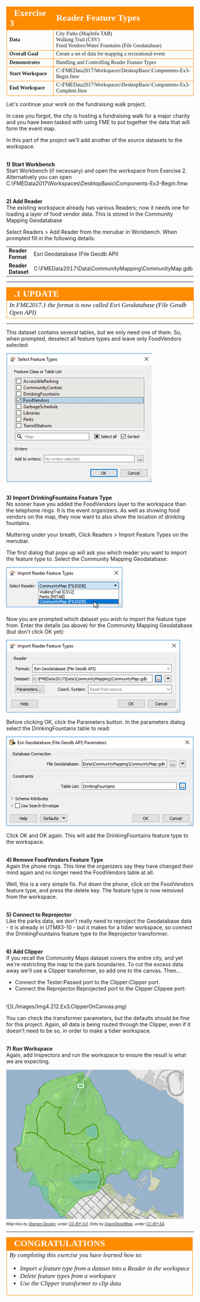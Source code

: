 <!--Exercise Section-->


<table style="border-spacing: 0px;border-collapse: collapse;font-family:serif">
<tr>
<td width=25% style="vertical-align:middle;background-color:darkorange;border: 2px solid darkorange">
<i class="fa fa-cogs fa-lg fa-pull-left fa-fw" style="color:white;padding-right: 12px;vertical-align:text-top"></i>
<span style="color:white;font-size:x-large;font-weight: bold">Exercise 3</span>
</td>
<td style="border: 2px solid darkorange;background-color:darkorange;color:white">
<span style="color:white;font-size:x-large;font-weight: bold">Reader Feature Types</span>
</td>
</tr>

<tr>
<td style="border: 1px solid darkorange; font-weight: bold">Data</td>
<td style="border: 1px solid darkorange">City Parks (MapInfo TAB)<br>Walking Trail (CSV)<br>Food Vendors/Water Fountains (File Geodatabase)</td>
</tr>

<tr>
<td style="border: 1px solid darkorange; font-weight: bold">Overall Goal</td>
<td style="border: 1px solid darkorange">Create a set of data for mapping a recreational event</td>
</tr>

<tr>
<td style="border: 1px solid darkorange; font-weight: bold">Demonstrates</td>
<td style="border: 1px solid darkorange">Handling and Controlling Reader Feature Types</td>
</tr>

<tr>
<td style="border: 1px solid darkorange; font-weight: bold">Start Workspace</td>
<td style="border: 1px solid darkorange">C:\FMEData2017\Workspaces\DesktopBasic\Components-Ex3-Begin.fmw</td>
</tr>

<tr>
<td style="border: 1px solid darkorange; font-weight: bold">End Workspace</td>
<td style="border: 1px solid darkorange">C:\FMEData2017\Workspaces\DesktopBasic\Components-Ex3-Complete.fmw</td>
</tr>

</table>


Let's continue your work on the fundraising walk project.

In case you forgot, the city is hosting a fundraising walk for a major charity and you have been tasked with using FME to put together the data that will form the event map.  

In this part of the project we’ll add another of the source datasets to the workspace.


<br>**1) Start Workbench**
<br>Start Workbench (if necessary) and open the workspace from Exercise 2. Alternatively you can open C:\FMEData2017\Workspaces\DesktopBasic\Components-Ex3-Begin.fmw



<br>**2) Add Reader**
<br>The existing workspace already has various Readers; now it needs one for loading a layer of food vendor data. This is stored in the Community Mapping Geodatabase

Select Readers > Add Reader from the menubar in Workbench. When prompted fill in the following details:

<table style="border: 0px">

<tr>
<td style="font-weight: bold">Reader Format</td>
<td style="">Esri Geodatabase (File Geodb API)</td>
</tr>

<tr>
<td style="font-weight: bold">Reader Dataset</td>
<td style="">C:\FMEData2017\Data\CommunityMapping\CommunityMap.gdb</td>
</tr>

</table>

---

<!--Updated Section--> 

<table style="border-spacing: 0px">
<tr>
<td style="vertical-align:middle;background-color:darkorange;border: 2px solid darkorange">
<i class="fa fa-bolt fa-lg fa-pull-left fa-fw" style="color:white;padding-right: 12px;vertical-align:text-top"></i>
<span style="color:white;font-size:x-large;font-weight: bold;font-family:serif">.1 UPDATE</span>
</td>
</tr>

<tr>
<td style="border: 1px solid darkorange">
<span style="font-family:serif; font-style:italic; font-size:larger">
In FME2017.1 the format is now called Esri Geodatabase (File Geodb Open API)
</span>
</td>
</tr>
</table>

---

This dataset contains several tables, but we only need one of them. So, when prompted, deselect all feature types and leave only FoodVendors selected:

![](./Images/Img4.208.Ex3.CommunityMappingFeatureTypes.png)


<br>**3) Import DrinkingFountains Feature Type**
<br>No sooner have you added the FoodVendors layer to the workspace than the telephone rings. It is the event organizers. As well as showing food vendors on the map, they now want to also show the location of drinking fountains.

Muttering under your breath, Click Readers > Import Feature Types on the menubar.

The first dialog that pops up will ask you which reader you want to import the feature type to. Select the Community Mapping Geodatabase:

![](./Images/Img4.209.Ex3.ImportFTSelectReaderDialog.png)

Now you are prompted which dataset you wish to import the feature type from. Enter the details (as above) for the Community Mapping Geodatabase (but don't click OK yet):

![](./Images/Img4.210.Ex3.ImportFTSelectDatasetDialog.png)

Before clicking OK, click the Parameters button. In the parameters dialog select the DrinkingFountains table to read:

![](./Images/Img4.211.Ex3.ImportFTSelectFTDialog.png)

Click OK and OK again. This will add the DrinkingFountains feature type to the workspace.


<br>**4) Remove FoodVendors Feature Type**
<br>Again the phone rings. This time the organizers say they have changed their mind again and no longer need the FoodVendors table at all.

Well, this is a very simple fix. Put down the phone, click on the FoodVendors feature type, and press the delete key. The feature type is now removed from the workspace.


<br>**5) Connect to Reprojector**
<br>Like the parks data, we don't really need to reproject the Geodatabase data - it is already in UTM83-10 - but it makes for a tidier workspace, so connect the DrinkingFountains feature type to the Reprojector transformer.
 

<br>**6) Add Clipper**
<br>If you recall the Community Maps dataset covers the entire city, and yet we're restricting the map to the park boundaries. To cut the excess data away we'll use a Clipper transformer, so add one to the canvas. Then...

- Connect the Tester:Passed port to the Clipper:Clipper port. 
- Connect the Reprojector:Reprojected port to the Clipper:Clippee port:

<br>
![](./Images/Img4.212.Ex3.ClipperOnCanvas.png)

You can check the transformer parameters, but the defaults should be fine for this project. Again, all data is being routed through the Clipper, even if it doesn't need to be so, in order to make a tidier workspace.


<br>**7) Run Workspace**
<br>Again, add Inspectors and run the workspace to ensure the result is what we are expecting.

![](./Images/Img4.213.Ex3.OutputSoFar.png)
<br><span style="font-style:italic;font-size:x-small">Map tiles by <a href="http://stamen.com">Stamen Design</a>, under <a href="http://creativecommons.org/licenses/by/3.0">CC-BY-3.0</a>. Data by <a href="http://openstreetmap.org">OpenStreetMap</a>, under <a href="http://creativecommons.org/licenses/by-sa/3.0">CC-BY-SA</a>.

---

<!--Exercise Congratulations Section--> 

<table style="border-spacing: 0px">
<tr>
<td style="vertical-align:middle;background-color:darkorange;border: 2px solid darkorange">
<i class="fa fa-thumbs-o-up fa-lg fa-pull-left fa-fw" style="color:white;padding-right: 12px;vertical-align:text-top"></i>
<span style="color:white;font-size:x-large;font-weight: bold;font-family:serif">CONGRATULATIONS</span>
</td>
</tr>

<tr>
<td style="border: 1px solid darkorange">
<span style="font-family:serif; font-style:italic; font-size:larger">
By completing this exercise you have learned how to:
<br>
<ul><li>Import a feature type from a dataset into a Reader in the workspace</li>
<li>Delete feature types from a workspace</li>
<li>Use the Clipper transformer to clip data</li></ul>
</span>
</td>
</tr>
</table>
 
